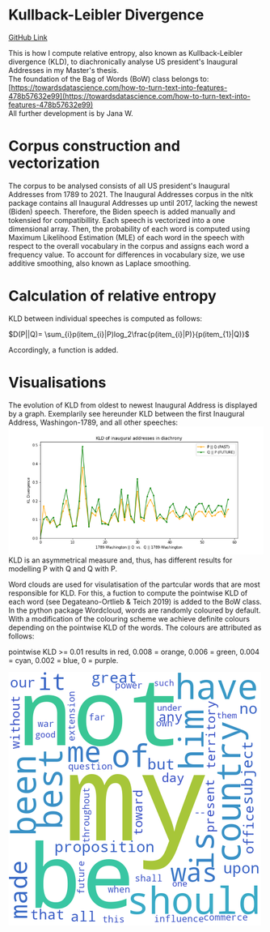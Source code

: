 # Kullback-Leibler Divergence
[GitHub Link](https://github.com/janarw/kullback_leibler_divergence)

This is how I compute relative entropy, also known as Kullback-Leibler divergence (KLD), to diachronically analyse US president's Inaugural Addresses in my Master's thesis.  
The foundation of the Bag of Words (BoW) class belongs to: [https://towardsdatascience.com/how-to-turn-text-into-features-478b57632e99](https://towardsdatascience.com/how-to-turn-text-into-features-478b57632e99)  
All further development is by Jana W.  

# Corpus construction and vectorization
The corpus to be analysed consists of all US president's Inaugural Addresses from 1789 to 2021. The Inaugural Addresses corpus in the nltk package contains all Inaugural Addresses up until 2017, lacking the newest (Biden) speech. Therefore, the Biden speech is added manually and tokensied for compatibillity. Each speech is vectorized into a one dimensional array. Then, the probability of each word is computed using Maximum Likelihood Estimation (MLE) of each word in the speech with respect to the overall vocabulary in the corpus and assigns each word a frequency value. To account for differences in vocabulary size, we use additive smoothing, also known as Laplace smoothing.  

# Calculation of relative entropy
KLD between individual speeches is computed as follows:  

$D(P||Q)= \sum_{i}p(item_{i}|P)log_2\frac{p(item_{i}|P)}{p(item_{1}|Q)}$

Accordingly, a function is added.  

# Visualisations
The evolution of KLD from oldest to newest Inaugural Address is displayed by a graph. Exemplarily see hereunder KLD between the first Inaugural Address, Washingon-1789, and all other speeches:
![example](https://github.com/janarw/kullback_leibler_divergence/blob/main/Images/Analyse_Teil1/kld_washington-all.png)  
KLD is an asymmetrical measure and, thus, has different results for modelling P with Q and Q with P.  

Word clouds are used for visulatisation of the partcular words that are most responsible for KLD. For this, a fuction to compute the pointwise KLD of each word (see Degateano-Ortlieb & Teich 2019) is added to the BoW class.  
In the python package Wordcloud, words are randomly coloured by default. With a modification of the colouring scheme we achieve definite colours depending on the pointwise KLD of the words. The colours are attributed as follows:  

pointwise KLD >$=$ 0.01 results in red, 0.008 $=$ orange, 0.006 $=$ green, 0.004 $=$ cyan, 0.002 $=$ blue, 0 $=$ purple.  

![example_wordcloud](https://github.com/janarw/kullback_leibler_divergence/blob/main/Images/Analyse_Teil2/wordcloud_kld(TEST).png)
